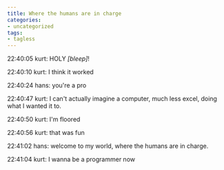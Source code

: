 ```yaml
---
title: Where the humans are in charge
categories:
- uncategorized
tags:
- tagless
---
```


> 
22:40:05 kurt: HOLY _[bleep]_!  

22:40:10 kurt: I think it worked  

22:40:24 hans: you're a pro  

22:40:47 kurt: I can't actually imagine a computer, much less excel, doing what I wanted it to.  

22:40:50 kurt: I'm floored  

22:40:56 kurt: that was fun  

22:41:02 hans: welcome to my world, where the humans are in charge.  

22:41:04 kurt: I wanna be a programmer now  



